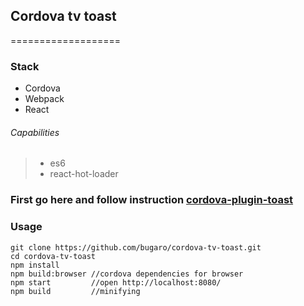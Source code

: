 ## Cordova tv toast
===================
### Stack

* Cordova
* Webpack
* React

###### Capabilities

> * es6
> * react-hot-loader

### First go here and follow instruction [cordova-plugin-toast](https://github.com/Samsung/cordova-plugin-toast)

### Usage

```
git clone https://github.com/bugaro/cordova-tv-toast.git
cd cordova-tv-toast
npm install
npm build:browser //cordova dependencies for browser
npm start         //open http://localhost:8080/
npm build         //minifying
```
